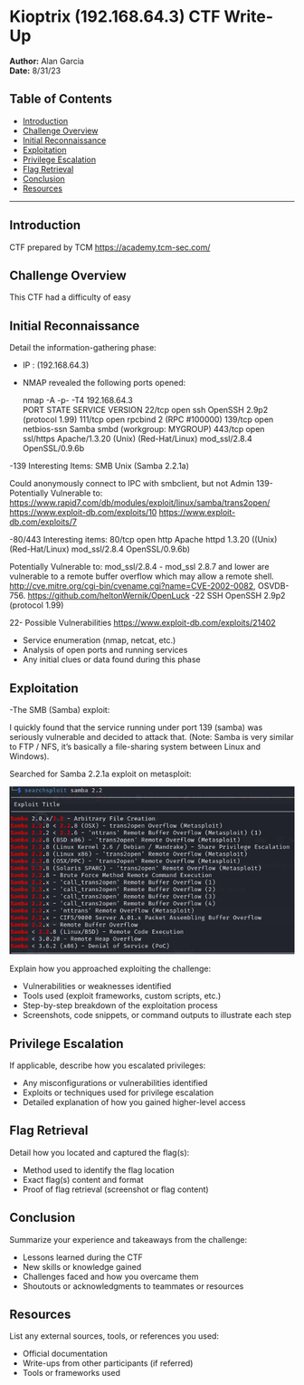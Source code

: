 # Kioptrix (192.168.64.3) CTF Write-Up

**Author:** Alan Garcia  
**Date:** 8/31/23

## Table of Contents
- [Introduction](#introduction)
- [Challenge Overview](#challenge-overview)
- [Initial Reconnaissance](#initial-reconnaissance)
- [Exploitation](#exploitation)
- [Privilege Escalation](#privilege-escalation)
- [Flag Retrieval](#flag-retrieval)
- [Conclusion](#conclusion)
- [Resources](#resources)

---

## Introduction
CTF prepared by TCM https://academy.tcm-sec.com/

## Challenge Overview
This CTF had a difficulty of easy

## Initial Reconnaissance
Detail the information-gathering phase:
- IP : (192.168.64.3)
- NMAP revealed the following ports opened:

  nmap -A -p- -T4 192.168.64.3  
  PORT      STATE SERVICE     VERSION
  22/tcp    open  ssh         OpenSSH 2.9p2 (protocol 1.99)
  111/tcp   open  rpcbind     2 (RPC #100000)
  139/tcp   open  netbios-ssn Samba smbd (workgroup: MYGROUP)
  443/tcp   open  ssl/https   Apache/1.3.20 (Unix)  (Red-Hat/Linux) mod_ssl/2.8.4 OpenSSL/0.9.6b

-139
  Interesting Items:
  SMB
  Unix (Samba 2.2.1a)
  
  Could anonymously connect to IPC with smbclient, but not Admin
  139- Potentially Vulnerable to:
  https://www.rapid7.com/db/modules/exploit/linux/samba/trans2open/
  https://www.exploit-db.com/exploits/10
  https://www.exploit-db.com/exploits/7

-80/443
  Interesting items:
  80/tcp    open  http        Apache httpd 1.3.20 ((Unix)  (Red-Hat/Linux) mod_ssl/2.8.4 OpenSSL/0.9.6b)

  Potentially Vulnerable to:
  mod_ssl/2.8.4 - mod_ssl 2.8.7 and lower are vulnerable to a remote buffer overflow which may allow a remote shell. 
  http://cve.mitre.org/cgi-bin/cvename.cgi?name=CVE-2002-0082, OSVDB-756.
  https://github.com/heltonWernik/OpenLuck
-22
  SSH
   OpenSSH 2.9p2 (protocol 1.99)
   
   22- Possible Vulnerabilities
   https://www.exploit-db.com/exploits/21402
 
- Service enumeration (nmap, netcat, etc.)
- Analysis of open ports and running services
- Any initial clues or data found during this phase

## Exploitation

-The SMB (Samba) exploit:

I quickly found that the service running under port 139 (samba) was seriously vulnerable and decided to attack that. (Note: Samba is very similar to FTP / NFS, it’s basically a file-sharing system between Linux and Windows).

Searched for Samba 2.2.1a exploit on metasploit:


![Metasploit](./img/metasploit.png)


Explain how you approached exploiting the challenge:
- Vulnerabilities or weaknesses identified
- Tools used (exploit frameworks, custom scripts, etc.)
- Step-by-step breakdown of the exploitation process
- Screenshots, code snippets, or command outputs to illustrate each step

## Privilege Escalation
If applicable, describe how you escalated privileges:
- Any misconfigurations or vulnerabilities identified
- Exploits or techniques used for privilege escalation
- Detailed explanation of how you gained higher-level access

## Flag Retrieval
Detail how you located and captured the flag(s):
- Method used to identify the flag location
- Exact flag(s) content and format
- Proof of flag retrieval (screenshot or flag content)

## Conclusion
Summarize your experience and takeaways from the challenge:
- Lessons learned during the CTF
- New skills or knowledge gained
- Challenges faced and how you overcame them
- Shoutouts or acknowledgments to teammates or resources

## Resources
List any external sources, tools, or references you used:
- Official documentation
- Write-ups from other participants (if referred)
- Tools or frameworks used
